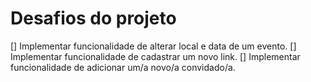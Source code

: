 # Desafios do projeto
[] Implementar funcionalidade de alterar local e data de um evento.
[] Implementar funcionalidade de cadastrar um novo link.
[] Implementar funcionalidade de adicionar um/a novo/a convidado/a.